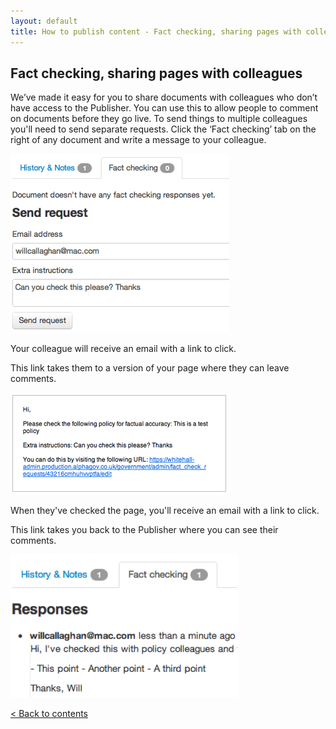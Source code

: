 ```yaml
---
layout: default
title: How to publish content - Fact checking, sharing pages with colleagues
---
```


## Fact checking, sharing pages with colleagues

We’ve made it easy for you to share documents with colleagues who don’t have access to the Publisher. You can use this to allow people to comment on documents before they go live. To send things to multiple colleagues you'll need to send separate requests.
Click the ‘Fact checking’ tab on the right of any document and write a message to your colleague.

![Fact checking 1](fact-checking-1.png)

Your colleague will receive an email with a link to click.

This link takes them to a version of your page where they can leave comments.

![Fact checking 2](fact-checking-2.png)

When they've checked the page, you'll receive an email with a link to click. 

This link takes you back to the Publisher where you can see their comments.

![Fact checking 3](fact-checking-3.png)

[< Back to contents](http://alphagov.github.io/inside-government-admin-guide)
